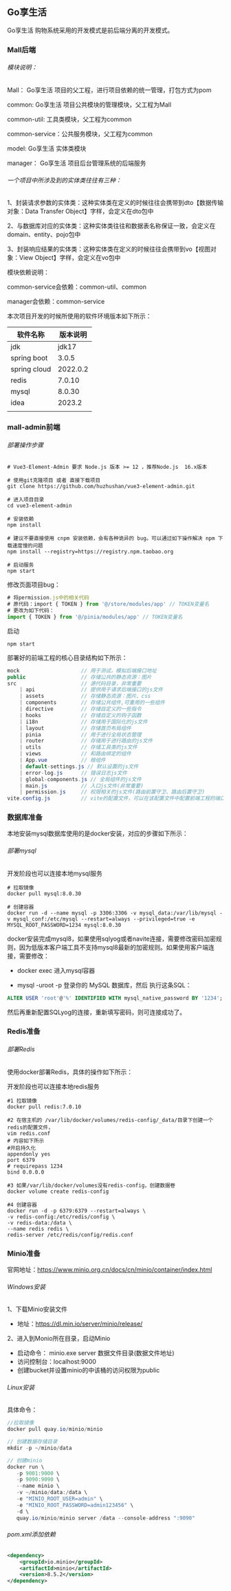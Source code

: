 ## Go享生活 

Go享生活 购物系统采用的开发模式是前后端分离的开发模式。



### Mall后端



###### 模块说明：

Mall： Go享生活 项目的父工程，进行项目依赖的统一管理，打包方式为pom

common:  Go享生活 项目公共模块的管理模块，父工程为Mall

common-util:    工具类模块，父工程为common

common-service：公共服务模块，父工程为common

model:  Go享生活 实体类模块

manager： Go享生活 项目后台管理系统的后端服务



###### 一个项目中所涉及到的实体类往往有三种：

1、封装请求参数的实体类：这种实体类在定义的时候往往会携带到dto【数据传输对象：Data Transfer Object】字样，会定义在dto包中

2、与数据库对应的实体类：这种实体类往往和数据表名称保证一致，会定义在domain、entity、pojo包中

3、封装响应结果的实体类：这种实体类在定义的时候往往会携带到vo【视图对象：View Object】字样，会定义在vo包中



模块依赖说明：

common-service会依赖：common-util、common

manager会依赖：common-service



本次项目开发的时候所使用的软件环境版本如下所示：

| 软件名称     | 版本说明 |
| ------------ | -------- |
| jdk          | jdk17    |
| spring boot  | 3.0.5    |
| spring cloud | 2022.0.2 |
| redis        | 7.0.10   |
| mysql        | 8.0.30   |
| idea         | 2023.2   |
|              |          |





### mall-admin前端

###### 部署操作步骤

```shell
# Vue3-Element-Admin 要求 Node.js 版本 >= 12 ，推荐Node.js  16.x版本

# 使用git克隆项目 或者 直接下载项目
git clone https://github.com/huzhushan/vue3-element-admin.git

# 进入项目目录
cd vue3-element-admin

# 安装依赖
npm install

# 建议不要直接使用 cnpm 安装依赖，会有各种诡异的 bug。可以通过如下操作解决 npm 下载速度慢的问题
npm install --registry=https://registry.npm.taobao.org

# 启动服务
npm start
```

修改页面项目bug：

```js
# 将permission.js中的相关代码
# 原代码：import { TOKEN } from '@/store/modules/app' // TOKEN变量名
# 更改为如下代码：
import { TOKEN } from '@/pinia/modules/app' // TOKEN变量名
```

启动

```shell
npm start
```

部署好的前端工程的核心目录结构如下所示：

```java
mock					// 用于测试，模拟后端接口地址
public					// 存储公共的静态资源：图片
src						// 源代码目录，非常重要
    | api				// 提供用于请求后端接口的js文件
    | assets			// 存储静态资源：图片、css
    | components		// 存储公共组件,可重用的一些组件
    | directive			// 存储自定义的一些指令
    | hooks				// 存储自定义的钩子函数
    | i18n				// 存储用于国际化的js文件
    | layout			// 存储首页布局组件
    | pinia				// 用于进行全局状态管理
    | router			// 存储用于进行路由的js文件
    | utils				// 存储工具类的js文件
    | views				// 和路由绑定的组件
    | App.vue			// 根组件
    | default-settings.js // 默认设置的js文件
    | error-log.js		// 错误日志js文件
    | global-components.js // 全局组件的js文件
    | main.js			// 入口js文件(非常重要)
    | permission.js		// 权限相关的js文件(路由前置守卫、路由后置守卫)
vite.config.js			// vite的配置文件，可以在该配置文件中配置前端工程的端口号
```





### 数据库准备

本地安装mysql数据库使用的是docker安装，对应的步骤如下所示：

###### 部署mysql

开发阶段也可以连接本地mysql服务

```shell
# 拉取镜像
docker pull mysql:8.0.30

# 创建容器
docker run -d --name mysql -p 3306:3306 -v mysql_data:/var/lib/mysql -v mysql_conf:/etc/mysql --restart=always --privileged=true -e MYSQL_ROOT_PASSWORD=1234 mysql:8.0.30
```

docker安装完成mysql8，如果使用sqlyog或者navite连接，需要修改密码加密规则，因为低版本客户端工具不支持mysql8最新的加密规则。如果使用客户端连接，需要修改：

* docker exec 进入mysql容器

* mysql -uroot -p 登录你的 MySQL 数据库，然后 执行这条SQL：

```sql
ALTER USER 'root'@'%' IDENTIFIED WITH mysql_native_password BY '1234';
```

然后再重新配置SQLyog的连接，重新填写密码，则可连接成功了。



### Redis准备

###### 部署Redis

使用docker部署Redis，具体的操作如下所示：

开发阶段也可以连接本地redis服务

```shell
#1 拉取镜像
docker pull redis:7.0.10

#2 在宿主机的 /var/lib/docker/volumes/redis-config/_data/目录下创建一个redis的配置文件，
vim redis.conf
# 内容如下所示
#开启持久化
appendonly yes
port 6379
# requirepass 1234
bind 0.0.0.0

#3 如果/var/lib/docker/volumes没有redis-config，创建数据卷 
docker volume create redis-config

#4 创建容器
docker run -d -p 6379:6379 --restart=always \
-v redis-config:/etc/redis/config \
-v redis-data:/data \
--name redis redis \
redis-server /etc/redis/config/redis.conf
```





### Minio准备

官网地址：https://www.minio.org.cn/docs/cn/minio/container/index.html

###### Windows安装

1、下载Minio安装文件

* 地址：https://dl.min.io/server/minio/release/

2、进入到Monio所在目录，启动Minio

* 启动命令： minio.exe  server  数据文件目录(数据文件地址)
* 访问控制台：localhost:9000
* 创建bucket并设置minio的中该桶的访问权限为public



###### Linux安装

具体命令：

```java
//拉取镜像
docker pull quay.io/minio/minio

// 创建数据存储目录
mkdir -p ~/minio/data

// 创建minio
docker run \
   -p 9001:9000 \
   -p 9090:9090 \
   --name minio \
   -v ~/minio/data:/data \
   -e "MINIO_ROOT_USER=admin" \
   -e "MINIO_ROOT_PASSWORD=admin123456" \
   -d \
   quay.io/minio/minio server /data --console-address ":9090"
```



###### pom.xml添加依赖

```xml
<dependency>
    <groupId>io.minio</groupId>
    <artifactId>minio</artifactId>
    <version>8.5.2</version>
</dependency>
```

